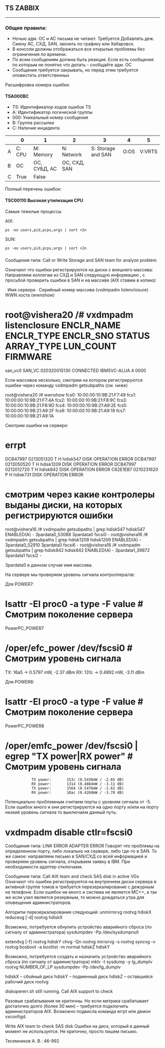 ## TS ZABBIX



--------------------------------------------------------------------------------

### Общие правила:

* Ночью адм. ОС и АС письма не читают. Требуется Добавлять деж. Смену АС, СХД, SAN, звонить по графику или Хабаровск.
* В консоли должны отображаться все открытые проблемы без ограничения по времени.
* По всем сообщениям должна быть реакция. Если есть сообщения по которым не понятно что делать - сообщайте адм. ОС
* Сообщения требуется закрывать, но перед этим требуется оповестить ответственных

Расшифровка номера ошибки:

#### TSA000BC

* TS: Идентификатор кодов ошибок TS
* A: Идентификатор логической группы 
* 000: Уникальный номер сообщения
* B: Группа рассылки
* C: Наличие инцидента

|   | 0    | 1            | 2            | 3               | 4  | 5    |
|---|------|--------------|--------------|-----------------|----|------|
| A | C: CPU  | M: Memory       | N: Network      | S: Storage and SAN | O:OS | V:VRTS |
| B | ОС   | ОС, СУБД, АС | ОС, СХД, SAN |                 |    |      |
| C | True | False        |              |                 |    |      |

Полный перечень ошибок:

#### TSC00110 Высокая утилизация CPU
  
Самые тяжелые процессы

AIX:
```shell 
ps -eo users,pid,pcpu,args | sort +2n
```

SUN:
 
```shell 
ps -eo users,pid,pcpu,args | sort +2n
``` 
   
##### 
 
 
 
 
 
 
 
 
 
 
 
 
 
 
 
 
 
 
 
 
Сообщения типа:
Call or Write Storage and SAN team for analyze problem
 
Означают что ошибки регистрируются на диски с внешнего массива:
Направляем коллегам из СХД и SAN следующую информацию , с просьбой проверить ошибки в SAN и на массиве (AIX ставим в копию):
 
∙             Имя сервера
∙             Серийный номер массива (vxdmpadm listenclosure)
∙             WWN хоста (wwnshow)
 
root@vishera20 /# vxdmpadm listenclosure
ENCLR_NAME        ENCLR_TYPE     ENCLR_SNO      STATUS       ARRAY_TYPE     LUN_COUNT    FIRMWARE
===================================================================================================
san_vc0           SAN_VC         020320015130         CONNECTED    IBMSVC-ALUA   4         0000
 
Если массивов несколько, смотрим на котором регистрируются ошибки через команду vxdmpadm getsubpaths (см. ниже)
 
root@vishera20 /# wwnshow
fcs0:  10:00:00:10:9B:21:F7:49
fcs1:  10:00:00:10:9B:21:F7:4A
fcs2:  10:00:00:10:9B:21:F8:9C
fcs3:  10:00:00:10:9B:21:F8:9D
fcs4:  10:00:00:10:9B:21:A9:2E
fcs5:  10:00:00:10:9B:21:A9:2F
fcs6:  10:00:00:10:9B:21:A9:19
fcs7:  10:00:00:10:9B:21:A9:1A
 
Смотрим ошибки на сервере:
# errpt
DCB47997   0213051320 T H hdisk547       DISK OPERATION ERROR
DCB47997   0213050520 T H hdisk1209      DISK OPERATION ERROR
DCB47997   0212012720 T H hdisk842       DISK OPERATION ERROR
C62E1EB7   0210231620 P H hdisk731       DISK OPERATION ERROR
 
# смотрим через какие контролеры выданы диски, на которых регистрируются ошибки
root@vishera16 /# vxdmpadm getsubpaths | grep hdisk547
hdisk547     ENABLED(A)   -          3pardata0_53088 3pardata0    fscsi0            -
root@vishera16 /# vxdmpadm getsubpaths | grep hdisk1209
hdisk1209    ENABLED(A)   -          3pardata0_52910 3pardata0    fscsi6            -
root@vishera16 /# vxdmpadm getsubpaths | grep hdisk842
hdisk842     ENABLED(A)   -          3pardata1_39872 3pardata1    fscsi2            -
 
3pardata0 в данном случае имя массива.
 
На сервере мы проверяем уровень сигнала контроллера/ов:
 
Для POWER7:
# lsattr -El proc0 -a type -F value                                                                             # Смотрим поколение сервера
PowerPC_POWER7
# /oper/efc_power /dev/fscsi0                                                                                # Смотрим уровень сигнала
TX: 16a5 -> 0.5797 mW, -2.37 dBm
RX: 131c -> 0.4892 mW, -3.11 dBm
 
Для POWER8:
# lsattr -El proc0 -a type -F value                                                                             # Смотрим поколение сервера
PowerPC_POWER8
# /oper/emfc_power /dev/fscsi0 | egrep "TX power|RX power"               # Смотрим уровень сигнала
                TX power:       153c (0.5436mW / -2.65 dB)
                RX power:       1314 (0.4884mW / -3.11 dB)
                TX power:       1564 (0.5476mW / -2.62 dB)
                RX power:       10ac (0.4268mW / -3.70 dB)
 
Потенциально проблемным считаем порты  с уровнем сигнала от -5.
Если ошибок много и они регистрируются на одно порту и/или на порту низкий уровень сигнала то выключаем данный путь:
# vxdmpadm disable ctlr=fscsi0
 
Сообщения типа:
LINK ERROR
ADAPTER ERROR
Говорят что проблемы на определенном порту, либо локально на сервере, либо где-то в SAN.
То же самое: направляем письмо в SAN/СХД со всей информацией и проверяем уровень сигнала, открываем заявку в IBM.
При необходимости адаптер отключаем.
 
Сообщения типа:
Call AIX team and check SAS disk in active VGs
Означают что ошибки регистрируются на внутреннем диски сервера в активной группе томов и требуется перезеркалирование с дежурным на телефоне.
Если ошибок не много и система не является MC++, а так же  если узел является резервным, то можно дождаться утра для оповещения администраторов.
 
Алгоритм перезеркалирования следующий:
unmirrorvg rootvg hdiskX
reducevg [-d] rootvg hdiskX
 
Возможно, потребуется обнулить устройство аварийного сброса (по сигналу от администратора)
sysdumpdev -Pp /dev/sysdumpnull
 
extendvg [-f] rootvg hdiskY
chvg -Qn rootvg
mirrorvg -s rootvg
syncvg -v rootvg
bosboot -a
bootlist -m normal hdiskZ hdiskY
 
Возможно, потребуется создать и назначить устройство аварийного сброса (по сигналу от администратора)
mklv -t sysdump -y lg_dumplv rootvg NUMBER_OF_LP
sysdumpdev -Pp /dev/lg_dumplv
 
hdiskX – сбойный диск
hdiskY – подменный диск
hdiskZ – оставшийся рабочий диск rootvg
 
diskopererr.sh still running. Call AIX support to check
 
Разовые срабатывания не критичны.
Но если метрика срабатывает достаточно долго (более 30 мин)  – требуется подключить администраторов AIX.
Возможно подвисла команда errpt или демон vxconfigd.
 
Write AIX team to check SAS disk
Ошибки на диск, который в данный момент не используется. Не критично, просто пишем письмо.
 
Тесемников А. В.: 46-992
